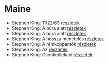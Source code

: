 # Maine

- Stephen King: 11/22/63 [részletek](_details/Stephen%20King.md#id_523)
- Stephen King: A búra alatt [részletek](_details/Stephen%20King.md#id_556)
- Stephen King: A búra alatt [részletek](_details/Stephen%20King.md#id_557)
- Stephen King: A hosszú menetelés [részletek](_details/Stephen%20King.md#id_932)
- Stephen King: A rémkoppantók [részletek](_details/Stephen%20King.md#id_535)
- Stephen King: Az [részletek](_details/Stephen%20King.md#id_555)
- Stephen King: Csontkollekció [részletek](_details/Stephen%20King.md#id_571)